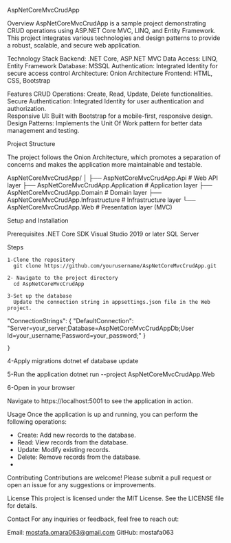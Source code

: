 AspNetCoreMvcCrudApp

Overview
AspNetCoreMvcCrudApp is a sample project demonstrating CRUD operations using ASP.NET Core MVC, LINQ, and Entity Framework. This project integrates various technologies and design patterns  to provide a robust, scalable, and secure web application.

Technology Stack
  Backend: .NET Core, ASP.NET MVC
  Data Access: LINQ, Entity Framework
  Database: MSSQL
  Authentication: Integrated Identity for secure access control
  Architecture: Onion Architecture
  Frontend: HTML, CSS, Bootstrap

Features
  CRUD Operations: Create, Read, Update, Delete functionalities.
  Secure Authentication: Integrated Identity for user authentication and authorization.\
  Responsive UI: Built with Bootstrap for a mobile-first, responsive design.
  Design Patterns: Implements the Unit Of Work pattern for better data management and testing.

Project Structure

  The project follows the Onion Architecture, which promotes a separation of concerns and makes the application more maintainable and testable.
  
  AspNetCoreMvcCrudApp/
│
├── AspNetCoreMvcCrudApp.Api           # Web API layer
├── AspNetCoreMvcCrudApp.Application   # Application layer
├── AspNetCoreMvcCrudApp.Domain        # Domain layer
├── AspNetCoreMvcCrudApp.Infrastructure # Infrastructure layer
└── AspNetCoreMvcCrudApp.Web           # Presentation layer (MVC)



Setup and Installation 

 Prerequisites
   .NET Core SDK
   Visual Studio 2019 or later
   SQL Server

Steps

    1-Clone the repository
      git clone https://github.com/yourusername/AspNetCoreMvcCrudApp.git 
      
    2- Navigate to the project directory
      cd AspNetCoreMvcCrudApp

    3-Set up the database
      Update the connection string in appsettings.json file in the Web project.
 
   "ConnectionStrings": {
   "DefaultConnection": "Server=your_server;Database=AspNetCoreMvcCrudAppDb;User Id=your_username;Password=your_password;"
   }

    }
    
 4-Apply migrations
   dotnet ef database update
   
 5-Run the application
   dotnet run --project AspNetCoreMvcCrudApp.Web
   
 6-Open in your browser

Navigate to https://localhost:5001 to see the application in action.

Usage
Once the application is up and running, you can perform the following operations:

* Create: Add new records to the database.
* Read: View records from the database.
* Update: Modify existing records.
* Delete: Remove records from the database.
* 
Contributing
Contributions are welcome! Please submit a pull request or open an issue for any suggestions or improvements.

License
This project is licensed under the MIT License. See the LICENSE file for details.

Contact
For any inquiries or feedback, feel free to reach out:

Email: mostafa.omara063@gmail.com
GitHub: mostafa063


   
  
